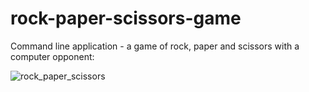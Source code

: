 # rock-paper-scissors-game
Command line application - a game of rock, paper and scissors with a computer opponent:

![rock_paper_scissors](https://user-images.githubusercontent.com/84557025/146641294-28ca4e29-c18b-41d6-afce-0bc747216b44.GIF)
